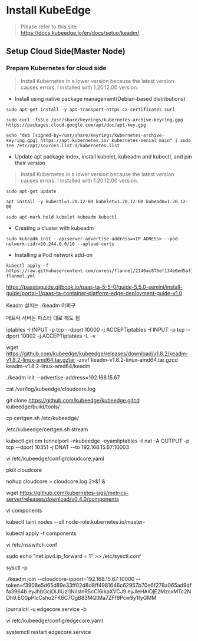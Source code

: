 # Install KubeEdge
> Please refer to this site https://docs.kubeedge.io/en/docs/setup/keadm/.
## Setup Cloud Side(Master Node)
### Prepare Kubernetes for cloud side
> Install Kubernetes in a lower version because the latest version causes errors.
> I installed with 1.20.12.00 version.

* Install using native package management(Debian-based distributions)
```
sudo apt-get install -y apt-transport-https ca-certificates curl 

sudo curl -fsSLo /usr/share/keyrings/kubernetes-archive-keyring.gpg https://packages.cloud.google.com/apt/doc/apt-key.gpg 

echo "deb [signed-by=/usr/share/keyrings/kubernetes-archive-keyring.gpg] https://apt.kubernetes.io/ kubernetes-xenial main" | sudo tee /etc/apt/sources.list.d/kubernetes.list 
```
* Update apt package index, install kubelet, kubeadm and kubectl, and pin their version
> Install Kubernetes in a lower version because the latest version causes errors.
> I installed with 1.20.12.00 version.
```
sudo apt-get update

apt install -y kubectl=1.20.12-00 kubelet=1.20.12-00 kubeadm=1.20.12-00 

sudo apt-mark hold kubelet kubeadm kubectl 
```
* Creating a cluster with kubeadm
```
sudo kubeadm init --apiserver-advertise-address=<IP ADRESS> --pod-network-cidr=10.244.0.0/16 --upload-certs 
```
* Installing a Pod network add-on
```
kubectl apply -f https://raw.githubusercontent.com/coreos/flannel/2140ac876ef134e0ed5af15c65e414cf26827915/Documentation/kube-flannel.yml 
```


https://paastaguide.gitbook.io/paas-ta-5-5-0/guide-5.5.0-semini/install-guide/portal-1/paas-ta-container-platform-edge-deployment-guide-v1.0 

 

Keadm 설치는 ./keadm 어쩌구 

메트릭 서버는 파스타 대로 해도 됨 


 

 


 

iptables -I INPUT -p tcp --dport 10000 -j ACCEPTiptables -I INPUT -p tcp --dport 10002 -j ACCEPTiptables -L -v 

wget https://github.com/kubeedge/kubeedge/releases/download/v1.8.2/keadm-v1.8.2-linux-amd64.tar.gztar -zxvf keadm-v1.8.2-linux-amd64.tar.gzcd keadm-v1.8.2-linux-amd64/keadm 

./keadm init --advertise-address=192.168.15.67 

cat /var/log/kubeedge/cloudcore.log 

git clone https://github.com/kubeedge/kubeedge.gitcd kubeedge/build/tools/ 

cp certgen.sh /etc/kubeedge/ 

/etc/kubeedge/certgen.sh stream 

kubectl get cm tunnelport -nkubeedge -oyamliptables -t nat -A OUTPUT -p tcp --dport 10351 -j DNAT --to 192.168.15.67:10003 

vi /etc/kubeedge/config/cloudcore.yaml 

pkill cloudcore 

nohup cloudcore > cloudcore.log 2>&1 & 

 

wget https://github.com/kubernetes-sigs/metrics-server/releases/download/v0.4.0/components 

vi components 

kubectl taint nodes --all node-role.kubernetes.io/master- 

kubectl apply -f components 

 

 

<edge> 

vi /etc/nsswitch.conf 

sudo echo "net.ipv4.ip_forward = 1" >> /etc/sysctl.conf 

sysctl -p 

 

 ./keadm join --cloudcore-ipport=192.168.15.67:10000 --token=f3908e5d65d89e33ff02d8d8ff4981646c62957b70e6f278a065ad9dffa3964b.eyJhbGciOiJIUzI1NiIsInR5cCI6IkpXVCJ9.eyJleHAiOjE2MzcxMTc2NDh9.EO0pPIcCsho2FK6C7OgB83MQtMa7ZFf9Pcw9y1fyGMM 

journalctl -u edgecore.service -b 

 

vi /etc/kubeedge/config/edgecore.yaml 

systemctl restart edgecore.service 

 

 

 
